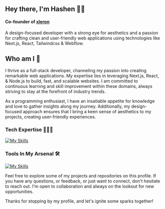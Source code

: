 ## Hey there, I'm Hashen  👋🏻 
#### Co-founder of [xleron](https://xeleron.dev)
A design-focused developer with a strong eye for aesthetics and a passion for crafting clean and user-friendly web applications using technologies like Next.js, React, Tailwindcss &  Webflow.

## Who am I 👀
I thrive as a full-stack developer, channeling my passion into creating remarkable web applications. My expertise lies in leveraging  Next.js, React, & Node.js to build, fast, and scalable websites. I am committed to continuous learning and skill improvement within these domains, always striving to stay at the forefront of industry trends.

As a programming enthusiast, I have an insatiable appetite for knowledge and love to gather insights along my journey. Additionally, my design-focused approach ensures that I bring a keen sense of aesthetics to my projects, creating user-friendly experiences.




### Tech Expertise 🧑🏻‍💻

[![My Skills](https://skillicons.dev/icons?i=nextjs,react,tailwind,vue,express,nodejs,js,ts,py&theme=dark)](https://xeleron.dev)

### Tools In My Arsenal 🛠️

[![My Skills](https://skillicons.dev/icons?i=vercel,github,vscode,figma,webflow,postman,git,prisma,planetscale,docker,aws,gcp,azure&theme=dark)](https://xeleron.dev)





Feel free to explore some of my projects and repositories on this profile. If you have any questions, or feedback, or just want to connect, don't hesitate to reach out. I'm open to collaboration and always on the lookout for new opportunities.

Thanks for stopping by my profile, and let's ignite some sparks together! 
